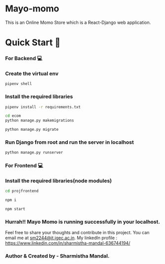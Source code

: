 # Mayo-momo
This is an Online Momo Store which is a React-Django web application.
# Quick Start 🚀

### For Backend 💻

### Create the virtual env

```bash
pipenv shell
```

### Install the required libraries

```bash
pipenv install -r requirements.txt
```

```bash
cd ecom
python manage.py makemigrations

```
```bash
python manage.py migrate

```
### Run Django from root and run the server in localhost
```bash
python manage.py runserver
```

### For Frontend 💻
### Install the required libraries(node  modules)

```bash
cd projfrontend
```
```bash
npm i
```
```bash
npm start
```
### Hurrah!! Mayo Momo is running successfully in your localhost.


Feel free to share your thoughts and contribute in this project. You can email me at sm2244@it.jgec.ac.in. My linkedIn profile : https://www.linkedin.com/in/sharmistha-mandal-636744194/


### Author & Created by - Sharmistha Mandal.

